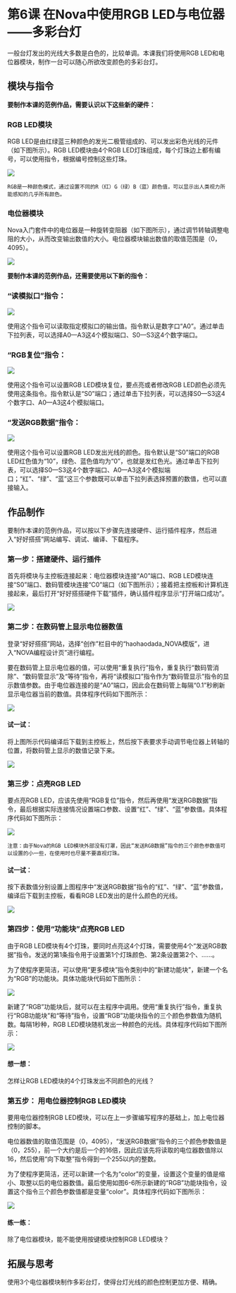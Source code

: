 # 第6课  在Nova中使用RGB LED与电位器——多彩台灯

一般台灯发出的光线大多数是白色的，比较单调。本课我们将使用RGB LED和电位器模块，制作一台可以随心所欲改变颜色的多彩台灯。

## 模块与指令

**要制作本课的范例作品，需要认识以下这些新的硬件：**

### RGB LED模块

RGB LED是由红绿蓝三种颜色的发光二极管组成的、可以发出彩色光线的元件（如下图所示）。RGB LED模块由4个RGB LED灯珠组成，每个灯珠边上都有编号，可以使用指令，根据编号控制这些灯珠。

![](../../.gitbook/assets/sa6-1.png)

```text
RGB是一种颜色模式，通过设置不同的R（红）G（绿）B（蓝）颜色值，可以显示出人类视力所能感知的几乎所有颜色。
```

### 电位器模块

Nova入门套件中的电位器是一种旋转变阻器（如下图所示），通过调节转轴调整电阻的大小，从而改变输出数值的大小。电位器模块输出数值的取值范围是（0，4095）。

![](../../.gitbook/assets/sa6-2.png)

**要制作本课的范例作品，还需要使用以下新的指令：**

### “读模拟口”指令：

![](../../.gitbook/assets/sa6a.png)

使用这个指令可以读取指定模拟口的输出值。指令默认是数字口“A0”。通过单击下拉列表，可以选择A0—A3这4个模拟端口、S0—S3这4个数字端口。

### “RGB复位”指令：

![](../../.gitbook/assets/sa6b.png)

使用这个指令可以设置RGB LED模块复位，要点亮或者修改RGB LED颜色必须先使用这条指令。指令默认是“S0”端口；通过单击下拉列表，可以选择S0—S3这4个数字口、A0—A3这4个模拟端口。

### “发送RGB数据”指令：

![](../../.gitbook/assets/sa6c.png)

使用这个指令可以设置RGB LED发出光线的颜色。指令默认是“S0”端口的RGB LED红色值为“10”，绿色、蓝色值均为“0”，也就是发红色光。通过单击下拉列表，可以选择S0—S3这4个数字端口、A0—A3这4个模拟端口；“红”、“绿”、“蓝”这三个参数既可以单击下拉列表选择预置的数值，也可以直接输入。

## 作品制作

要制作本课的范例作品，可以按以下步骤先连接硬件、运行插件程序，然后进入“好好搭搭”网站编写、调试、编译、下载程序。

### 第一步：搭建硬件、运行插件

首先将模块与主控板连接起来：电位器模块连接“A0”端口、RGB LED模块连接“S0”端口、数码管模块连接“C0”端口（如下图所示）；接着把主控板和计算机连接起来，最后打开“好好搭搭硬件下载”插件，确认插件程序显示“打开端口成功”。

![](../../.gitbook/assets/sa6-3.png)

### 第二步：在数码管上显示电位器数值

登录“好好搭搭”网站，选择“创作”栏目中的“haohaodada\_NOVA模版”，进入“NOVA编程设计页”进行编程。

要在数码管上显示电位器的值，可以使用“重复执行”指令，重复执行“数码管消除”、“数码管显示”及“等待”指令，再将“读模拟口”指令作为“数码管显示”指令的显示数值参数。由于电位器连接的是“A0”端口，因此会在数码管上每隔“0.1”秒刷新显示电位器当前的数值。具体程序代码如下图所示：

![](../../.gitbook/assets/sa6-4.png)

#### 试一试：

将上图所示代码编译后下载到主控板上，然后按下表要求手动调节电位器上转轴的位置，将数码管上显示的数值记录下来。

![](../../.gitbook/assets/sa6-4-5.png)

### 第三步：点亮RGB LED

要点亮RGB LED，应该先使用“RGB复位”指令，然后再使用“发送RGB数据”指令，最后根据实际连接情况设置端口参数、设置“红”、“绿”、“蓝”参数值。具体程序代码如下图所示：

![](../../.gitbook/assets/sa6-5.png)

```text
注意：由于Nova的RGB LED模块外部没有灯罩，因此“发送RGB数据”指令的三个颜色参数值可以设置的小一些，在使用时也尽量不要直视灯珠。
```

#### 试一试：

按下表数值分别设置上图程序中“发送RGB数据”指令的“红”、“绿”、“蓝”参数值，编译后下载到主控板，看看RGB LED发出的是什么颜色的光线。

![](../../.gitbook/assets/sa6-5-5.png)

### 第四步：使用“功能块”点亮RGB LED

由于RGB LED模块有4个灯珠，要同时点亮这4个灯珠，需要使用4个“发送RGB数据”指令。发送的第1条指令用于设置第1个灯珠颜色、第2条设置第2个、……。

为了使程序更简洁，可以使用“更多模块”指令类别中的“新建功能块”，新建一个名为“RGB”的功能块。具体功能块代码如下图所示：

![](../../.gitbook/assets/sa6-6.png)

新建了“RGB”功能块后，就可以在主程序中调用。使用“重复执行”指令，重复执行“RGB功能块”和“等待”指令，设置“RGB”功能块指令的三个颜色参数值为随机数。每隔1秒种，RGB LED模块随机发出一种颜色的光线。具体程序代码如下图所示：

![](../../.gitbook/assets/sa6-7.png)

#### 想一想：

怎样让RGB LED模块的4个灯珠发出不同颜色的光线？

### 第五步： 用电位器控制RGB LED模块

要用电位器控制RGB LED模块，可以在上一步骤编写程序的基础上，加上电位器控制的脚本。

电位器数值的取值范围是（0，4095），“发送RGB数据”指令的三个颜色参数值是（0，255），前一个大约是后一个的16倍，因此应该先将读取的电位器数值除以16，然后使用“向下取整”指令得到一个255以内的整数。

为了使程序更简洁，还可以新建一个名为“color”的变量，设置这个变量的值是缩小、取整以后的电位器数值。最后使用如图6-6所示新建的“RGB”功能块指令，设置这个指令三个颜色参数值都是变量“color”。具体程序代码如下图所示：

![](../../.gitbook/assets/sa6-8.png)

#### 练一练：

除了电位器模块，能不能使用按键模块控制RGB LED模块？

## 拓展与思考

使用3个电位器模块制作多彩台灯，使得台灯光线的颜色控制更加方便、精确。

